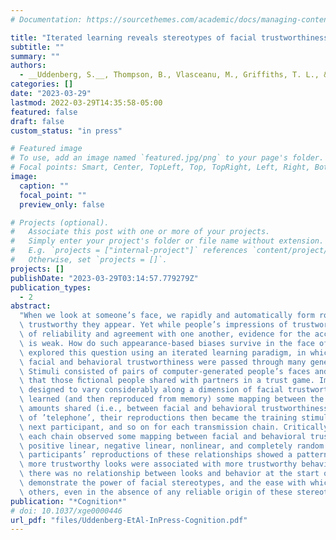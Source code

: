 ```yaml
---
# Documentation: https://sourcethemes.com/academic/docs/managing-content/

title: "Iterated learning reveals stereotypes of facial trustworthiness that propagate in the absence of evidence"
subtitle: ""
summary: ""
authors:
  - __Uddenberg, S.__, Thompson, B., Vlasceanu, M., Griffiths, T. L., &amp; Todorov, A.
categories: []
date: "2023-03-29"
lastmod: 2022-03-29T14:35:58-05:00
featured: false
draft: false
custom_status: "in press"

# Featured image
# To use, add an image named `featured.jpg/png` to your page's folder.
# Focal points: Smart, Center, TopLeft, Top, TopRight, Left, Right, BottomLeft, Bottom, BottomRight.
image:
  caption: ""
  focal_point: ""
  preview_only: false

# Projects (optional).
#   Associate this post with one or more of your projects.
#   Simply enter your project's folder or file name without extension.
#   E.g. `projects = ["internal-project"]` references `content/project/deep-learning/index.md`.
#   Otherwise, set `projects = []`.
projects: []
publishDate: "2023-03-29T03:14:57.779279Z"
publication_types:
  - 2
abstract:
  "When we look at someone’s face, we rapidly and automatically form robust impressions of how\
  \ trustworthy they appear. Yet while people’s impressions of trustworthiness show a high degree\
  \ of reliability and agreement with one another, evidence for the accuracy of these impressions\
  \ is weak. How do such appearance-based biases survive in the face of weak evidence? We\
  \ explored this question using an iterated learning paradigm, in which memories relating\
  \ facial and behavioral trustworthiness were passed through many generations of participants.\
  \ Stimuli consisted of pairs of computer-generated people’s faces and exact dollar amounts\
  \ that those ﬁctional people shared with partners in a trust game. Importantly, the faces were\
  \ designed to vary considerably along a dimension of facial trustworthiness. Each participant\
  \ learned (and then reproduced from memory) some mapping between the faces and the dollar\
  \ amounts shared (i.e., between facial and behavioral trustworthiness). Much like in the game\
  \ of ’telephone’, their reproductions then became the training stimuli initially presented to the\
  \ next participant, and so on for each transmission chain. Critically, the ﬁrst participant in\
  \ each chain observed some mapping between facial and behavioral trustworthiness, including\
  \ positive linear, negative linear, nonlinear, and completely random relationships. Strikingly,\
  \ participants’ reproductions of these relationships showed a pattern of convergence in which\
  \ more trustworthy looks were associated with more trustworthy behavior — even when\
  \ there was no relationship between looks and behavior at the start of the chain. These results\
  \ demonstrate the power of facial stereotypes, and the ease with which they can be propagated to\
  \ others, even in the absence of any reliable origin of these stereotypes."
publication: "*Cognition*"
# doi: 10.1037/xge0000446
url_pdf: "files/Uddenberg-EtAl-InPress-Cognition.pdf"
---
```

